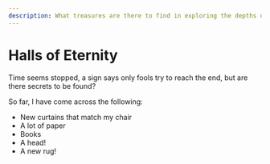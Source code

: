 ```yaml
---
description: What treasures are there to find in exploring the depths of the Halls?
---
```


# Halls of Eternity

Time seems stopped, a sign says only fools try to reach the end, but are there secrets to be found?

So far, I have come across the following:

* New curtains that match my chair
* A lot of paper
* Books
* A head!
* A new rug!

